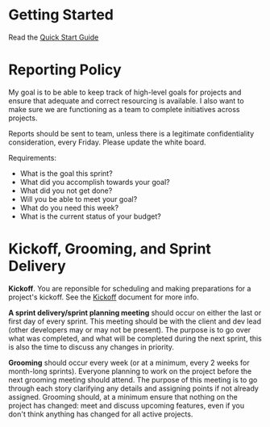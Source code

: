 # Getting Started
Read the [Quick Start Guide](Short_Dev_Lead_Guide.pdf)

# Reporting Policy
My goal is to be able to keep track of high-level goals for projects and ensure that adequate and correct resourcing is available.  I also want to make sure we are functioning as a team to complete initiatives across projects.

Reports should be sent to team, unless there is a legitimate confidentiality consideration, every Friday.  Please update the white board.

Requirements:
- What is the goal this sprint?
- What did you accomplish towards your goal?
- What did you not get done?
- Will you be able to meet your goal?
- What do you need this week?
- What is the current status of your budget?

# Kickoff, Grooming, and Sprint Delivery
**Kickoff**. You are reponsible for scheduling and making preparations for a project's kickoff.  See the [Kickoff](marketing_and_sales/KICKOFF.md) document for more info.

**A sprint delivery/sprint planning meeting** should occur on either the last or first day of every sprint. This meeting should be with the client and dev lead (other developers may or may not be present). The purpose is to go over what was completed, and what will be completed during the next sprint, this is also the time to discuss any changes in priority.

**Grooming** should occur every week (or at a minimum, every 2 weeks for month-long sprints). Everyone planning to work on the project before the next grooming meeting should attend. The purpose of this meeting is to go through each story clarifying any details and assigning points if not already assigned. Grooming should, at a minimum ensure that nothing on the project has changed: meet and discuss upcoming features, even if you don't think anything has changed for all active projects.
